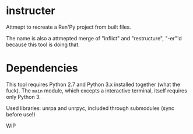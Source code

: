 # instructer

Attmept to recreate a Ren'Py project from built files.

The name is also a attmepted merge of "inflict" and "restructure", "-er"'d because this tool is doing that.

# Dependencies

This tool requires Python 2.7 and Python 3.x installed together (what the fuck). The `main` module, which excepts a interactive terminal, itself requires only Python 3. 

Used libraries: unrpa and unrpyc, included through submodules (sync before use!)

WIP
